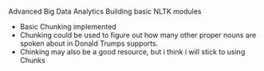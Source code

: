 Advanced Big Data Analytics
Building basic NLTK modules
- Basic Chunking implemented
- Chunking could be used to figure out how many other proper nouns are spoken about 
in Donald Trumps supports.
- Chinking may also be a good resource, but i think i will stick to using Chunks

